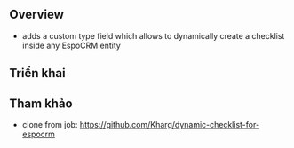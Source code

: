 ## Overview

- adds a custom type field which allows to dynamically create a checklist inside any EspoCRM entity

## Triển khai


## Tham khảo
- clone from job: https://github.com/Kharg/dynamic-checklist-for-espocrm
